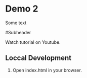 # Demo 2

Some text

#Subheader

Watch tutorial on Youtube.

## Loccal Development

1. Open index.html in your browser.
